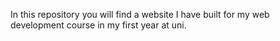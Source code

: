 In this repository you will find a website I have built for my web development course in my first year at uni. 